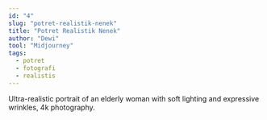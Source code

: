 ```yaml
---
id: "4"
slug: "potret-realistik-nenek"
title: "Potret Realistik Nenek"
author: "Dewi"
tool: "Midjourney"
tags:
  - potret
  - fotografi
  - realistis
---
```


Ultra-realistic portrait of an elderly woman with soft lighting and expressive wrinkles, 4k photography.

